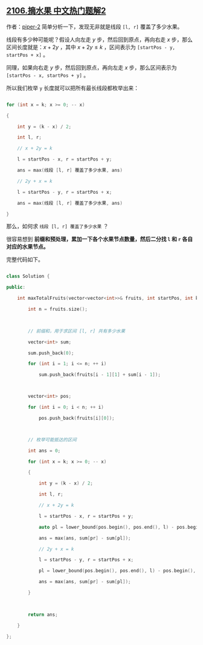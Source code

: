 ## [2106.摘水果 中文热门题解2](https://leetcode.cn/problems/maximum-fruits-harvested-after-at-most-k-steps/solutions/100000/hen-zhi-guan-de-si-lu-qian-zhui-he-er-fe-sbjv)

作者：[piper-2](https://leetcode.cn/u/piper-2)
简单分析一下，发现无非就是线段 `[l, r]` 覆盖了多少水果。

线段有多少种可能呢？假设人向左走 $y$ 步，然后回到原点，再向右走 $x$ 步，那么区间长度就是：$x + 2y$ ，其中 $x + 2y \le k$ ，区间表示为 `[startPos - y, startPos + x]` 。

同理，如果向右走 $y$ 步，然后回到原点，再向左走 $x$ 步，那么区间表示为 `[startPos - x, startPos + y]` 。

所以我们枚举 `y` 长度就可以把所有最长线段都枚举出来：
```cpp
for (int x = k; x >= 0; -- x)
{
    int y = (k - x) / 2;
    int l, r;
    // x + 2y = k
    l = startPos - x, r = startPos + y;
    ans = max(线段 [l, r] 覆盖了多少水果, ans)
    // 2y + x = k
    l = startPos - y, r = startPos + x;
    ans = max(线段 [l, r] 覆盖了多少水果, ans)
}
```

那么，如何求 `线段 [l, r] 覆盖了多少水果` ？

很容易想到 **前缀和预处理，累加一下各个水果节点数量，然后二分找 `l` 和 `r` 各自对应的水果节点。**

完整代码如下。

```cpp
class Solution {
public:
    int maxTotalFruits(vector<vector<int>>& fruits, int startPos, int k) {
        int n = fruits.size();
        
        // 前缀和，用于求区间 [l, r] 共有多少水果
        vector<int> sum;
        sum.push_back(0);
        for (int i = 1; i <= n; ++ i)
            sum.push_back(fruits[i - 1][1] + sum[i - 1]);

        vector<int> pos;
        for (int i = 0; i < n; ++ i)
            pos.push_back(fruits[i][0]);

        // 枚举可能抵达的区间
        int ans = 0;
        for (int x = k; x >= 0; -- x)
        {
            int y = (k - x) / 2;
            int l, r;
            // x + 2y = k
            l = startPos - x, r = startPos + y;
            auto pl = lower_bound(pos.begin(), pos.end(), l) - pos.begin(), pr = upper_bound(pos.begin(), pos.end(), r) - pos.begin();
            ans = max(ans, sum[pr] - sum[pl]);
            // 2y + x = k
            l = startPos - y, r = startPos + x;
            pl = lower_bound(pos.begin(), pos.end(), l) - pos.begin(), pr = upper_bound(pos.begin(), pos.end(), r) - pos.begin();
            ans = max(ans, sum[pr] - sum[pl]);
        }
        
        return ans;
    }
};
```
